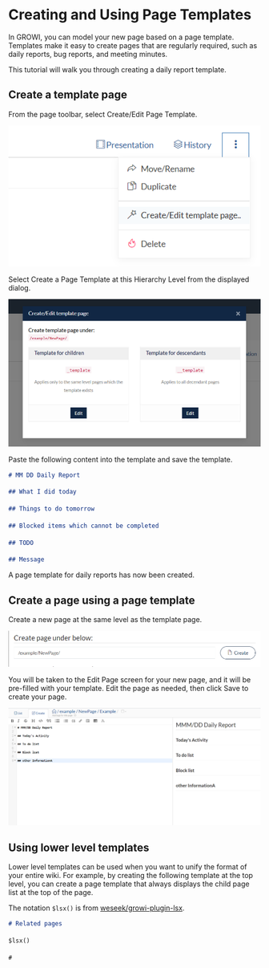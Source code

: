 # Creating and Using Page Templates

In GROWI, you can model your new page based on a page template.
Templates make it easy to create pages that are regularly required, such as daily reports, bug reports, and meeting minutes.

This tutorial will walk you through creating a daily report template.

## Create a template page

From the page toolbar, select Create/Edit Page Template.

![](./images/template_02.png)

Select Create a Page Template at this Hierarchy Level from the displayed dialog.

![](./images/template_01.png)

Paste the following content into the template and save the template.

```markdown
# MM DD Daily Report

## What I did today

## Things to do tomorrow

## Blocked items which cannot be completed

## TODO

## Message
```

A page template for daily reports has now been created.

## Create a page using a page template

Create a new page at the same level as the template page.

[//]: <> (TODO: 下のイメージは「〜にテンプレートページを作成」フィールドが入ってない。表れると使いやすい？)
![](./images/template_03.png)

You will be taken to the Edit Page screen for your new page, and it will be pre-filled with your template.
Edit the page as needed, then click Save to create your page.

![](./images/template_04.png)

## Using lower level templates

Lower level templates can be used when you want to unify the format of your entire wiki.
For example, by creating the following template at the top level, you can create a page template that always displays the child page list at the top of the page.

The notation `$lsx()` is from [weseek/growi-plugin-lsx](https://github.com/weseek/growi-plugin-lsx).

```markdown
# Related pages

$lsx()

#
```
